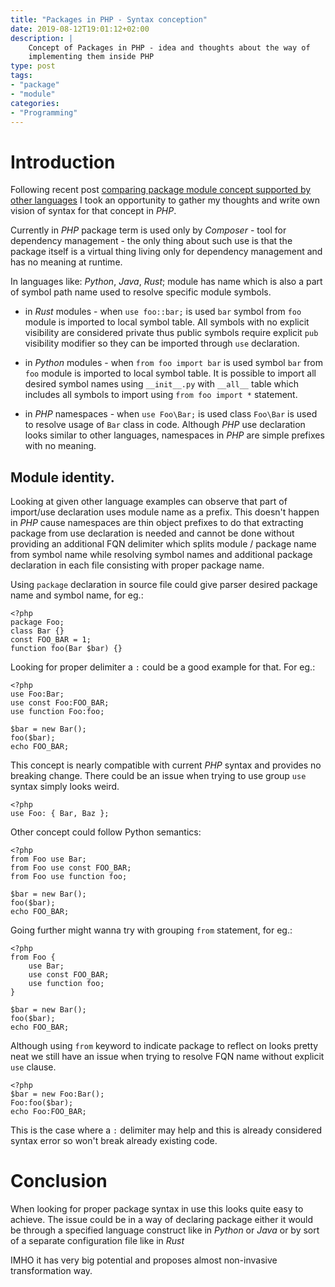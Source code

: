 ```yaml
---
title: "Packages in PHP - Syntax conception"
date: 2019-08-12T19:01:12+02:00
description: |
    Concept of Packages in PHP - idea and thoughts about the way of 
    implementing them inside PHP
type: post
tags: 
- "package"
- "module"
categories:
- "Programming"
---
```

# Introduction

Following recent post 
[comparing package module concept supported by other languages](/posts/packages-in-programming-languages/)
I took an opportunity to gather my thoughts and write own vision of syntax for that concept in *PHP*.
 
Currently in *PHP* package term is used only by *Composer* - tool for dependency 
management - the only thing about such use is that the package itself is
a virtual thing living only for dependency management and has no meaning at 
runtime.

In languages like: *Python*, *Java*, *Rust*; module
has name which is also a part of symbol path name used to resolve specific
module symbols. 

* in *Rust* modules -
when `use foo::bar;` is used `bar` symbol from `foo` module is imported to local symbol table.
All symbols with no explicit visibility are considered private thus public symbols require 
explicit `pub` visibility modifier so they can be imported through `use` declaration.

* in *Python* modules -
when `from foo import bar` is used symbol `bar` from `foo` module is imported to local symbol table.
It is possible to import all desired symbol names using `__init__.py` with `__all__` 
table which includes all symbols to import using `from foo import *` statement.

* in *PHP* namespaces -
when `use Foo\Bar;` is used class `Foo\Bar` is used to resolve usage of `Bar` class in code.
Although *PHP* use declaration looks similar to other languages, namespaces in *PHP* are simple 
prefixes with no meaning.

## Module identity.

Looking at given other language examples can observe that part of import/use declaration uses 
module name as a prefix.
This doesn't happen in *PHP* cause namespaces are thin object prefixes to do that extracting
package from use declaration is needed and cannot be done without providing an additional
FQN delimiter which splits module / package name from symbol name while resolving symbol names
and additional package declaration in each file consisting with proper package name.

Using `package` declaration in source file could give parser desired package name 
and symbol name, for eg.:
```
<?php
package Foo;
class Bar {}
const FOO_BAR = 1;
function foo(Bar $bar) {}
```

Looking for proper delimiter a `:` could be a good example for that.
For eg.:
```
<?php
use Foo:Bar;
use const Foo:FOO_BAR;
use function Foo:foo;

$bar = new Bar();
foo($bar);
echo FOO_BAR;
```
This concept is nearly compatible with current *PHP* syntax and provides no breaking change.
There could be an issue when trying to use group `use` syntax simply looks weird.
```
<?php
use Foo: { Bar, Baz };
```

Other concept could follow Python semantics:
```
<?php
from Foo use Bar;
from Foo use const FOO_BAR;
from Foo use function foo;

$bar = new Bar();
foo($bar);
echo FOO_BAR;
```

Going further might wanna try with grouping `from` statement, for eg.:
```
<?php
from Foo {
    use Bar;
    use const FOO_BAR;
    use function foo;
}

$bar = new Bar();
foo($bar);
echo FOO_BAR;
```

Although using `from` keyword to indicate package to reflect on looks pretty neat we
still have an issue when trying to resolve FQN name without explicit `use` clause.
```
<?php
$bar = new Foo:Bar();
Foo:foo($bar);
echo Foo:FOO_BAR;
```
This is the case where a `:` delimiter may help and this is already considered syntax 
error so won't break already existing code.

# Conclusion
When looking for proper package syntax in use this looks quite easy to achieve.
The issue could be in a way of declaring package either it would be through a 
specified language construct like in *Python* or *Java*
or by sort of a separate configuration file like in *Rust*

IMHO it has very big potential and proposes almost non-invasive transformation way.
